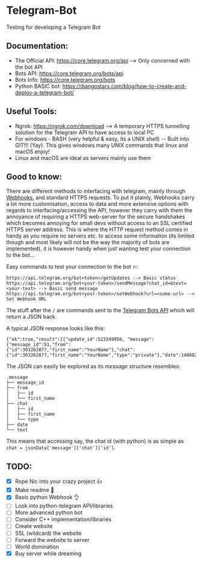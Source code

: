 # Telegram-Bot
Testing for developing a Telegram Bot

## **Documentation:**

* The Official API: https://core.telegram.org/api --> Only concerned with the bot API
* Bots API: https://core.telegram.org/bots/api
* Bots Info: https://core.telegram.org/bots
* Python BASIC bot: https://djangostars.com/blog/how-to-create-and-deploy-a-telegram-bot/


## **Useful Tools:**

* Ngrok: https://ngrok.com/download --> A temporary HTTPS tunnelling solution for the Telegram API to have access to local PC
* For windows - BASH (very helpful & easy, its a UNIX shell) -- Built into GIT!!! (Yay). This gives windows many UNIX commands that linux and macOS enjoy!
* Linux and macOS are ideal as servers mainly use them


## **Good to know:**

There are different methods to interfacing with telegram, mainly through [Webhooks](https://webhooks.pbworks.com/w/page/13385124/FrontPage), and standard HTTPS requests. To put it plainly, Webhooks carry a lot more customisation, access to data and more extensive options with regards to interfacing/accessing the API, however they carry with them the annoyance of requiring a HTTPS web-server for the secure handshakes which becomes annoying for small devs without access to an SSL certified HTTPS server address. This is where the HTTP request method comes in handy as you require no servers etc. to access some information (its limited though and most likely will not be the way the majority of bots are implemented), it is however handy when just wanting test your connection to the bot...


Easy commands to test your connection to the bot :fire::

```
https://api.telegram.org/bot<token>/getUpdates --> Basic status
https://api.telegram.org/bot<your-token>/sendMessage?chat_id=&text=<your-text> --> Basic send message
https://api.telegram.org/bot<your-token>/setWebhook?url=<some-url> --> Set Webhook URL
```

The stuff after the `/` are commands sent to the [Telegram Bots API](https://core.telegram.org/bots/api) which will return a JSON back.

A typical JSON response looks like this:
```
{"ok":true,"result":[{"update_id":523349956, "message":{"message_id":51,"from":{"id":303262877,"first_name":"YourName"},"chat":{"id":303262877,"first_name":"YourName","type":"private"},"date":1486829360,"text":"Hello"}}]}
```

The JSON can easily be explored as its _message_ structure resembles:
```
.message
├── message_id
├── from
│   ├── id
│   └── first_name
├── chat
│   ├── id
│   ├── first_name
│   └── type
├── date
└── text
```

This means that accessing say, the chat id (with python) is as simple as `chat = jsonData['message']['chat']['id']`.


## **TODO:**

- [x] Rope Nic into your crazy project :+1:
- [x] Make readme :punch:
- [x] Basic python Webhook :ok_hand:
- [ ] Look into python-telegram API/libraries
- [ ] More advanced python bot
- [ ] Consider C++ implementation/libraries
- [ ] Create website
- [ ] SSL (wildcard) the website
- [ ] Forward the website to server
- [ ] World domination
- [x] Buy server while dreaming
